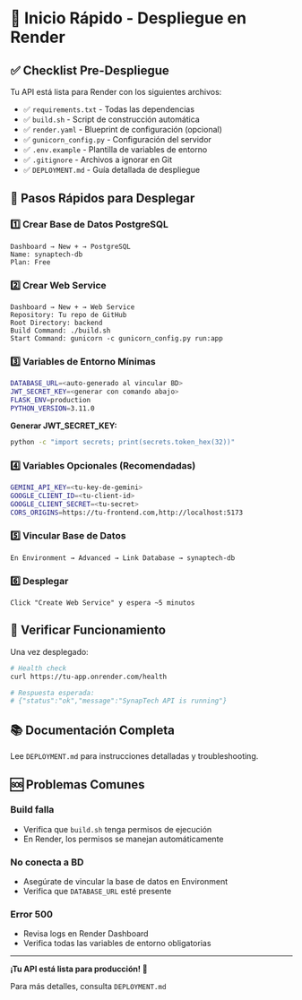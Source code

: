 # 🚀 Inicio Rápido - Despliegue en Render

## ✅ Checklist Pre-Despliegue

Tu API está lista para Render con los siguientes archivos:

- ✅ `requirements.txt` - Todas las dependencias
- ✅ `build.sh` - Script de construcción automática
- ✅ `render.yaml` - Blueprint de configuración (opcional)
- ✅ `gunicorn_config.py` - Configuración del servidor
- ✅ `.env.example` - Plantilla de variables de entorno
- ✅ `.gitignore` - Archivos a ignorar en Git
- ✅ `DEPLOYMENT.md` - Guía detallada de despliegue

## 🎯 Pasos Rápidos para Desplegar

### 1️⃣ Crear Base de Datos PostgreSQL

```
Dashboard → New + → PostgreSQL
Name: synaptech-db
Plan: Free
```

### 2️⃣ Crear Web Service

```
Dashboard → New + → Web Service
Repository: Tu repo de GitHub
Root Directory: backend
Build Command: ./build.sh
Start Command: gunicorn -c gunicorn_config.py run:app
```

### 3️⃣ Variables de Entorno Mínimas

```bash
DATABASE_URL=<auto-generado al vincular BD>
JWT_SECRET_KEY=<generar con comando abajo>
FLASK_ENV=production
PYTHON_VERSION=3.11.0
```

**Generar JWT_SECRET_KEY:**
```bash
python -c "import secrets; print(secrets.token_hex(32))"
```

### 4️⃣ Variables Opcionales (Recomendadas)

```bash
GEMINI_API_KEY=<tu-key-de-gemini>
GOOGLE_CLIENT_ID=<tu-client-id>
GOOGLE_CLIENT_SECRET=<tu-secret>
CORS_ORIGINS=https://tu-frontend.com,http://localhost:5173
```

### 5️⃣ Vincular Base de Datos

```
En Environment → Advanced → Link Database → synaptech-db
```

### 6️⃣ Desplegar

```
Click "Create Web Service" y espera ~5 minutos
```

## 🧪 Verificar Funcionamiento

Una vez desplegado:

```bash
# Health check
curl https://tu-app.onrender.com/health

# Respuesta esperada:
# {"status":"ok","message":"SynapTech API is running"}
```

## 📚 Documentación Completa

Lee `DEPLOYMENT.md` para instrucciones detalladas y troubleshooting.

## 🆘 Problemas Comunes

### Build falla
- Verifica que `build.sh` tenga permisos de ejecución
- En Render, los permisos se manejan automáticamente

### No conecta a BD
- Asegúrate de vincular la base de datos en Environment
- Verifica que `DATABASE_URL` esté presente

### Error 500
- Revisa logs en Render Dashboard
- Verifica todas las variables de entorno obligatorias

---

**¡Tu API está lista para producción! 🎉**

Para más detalles, consulta `DEPLOYMENT.md`
